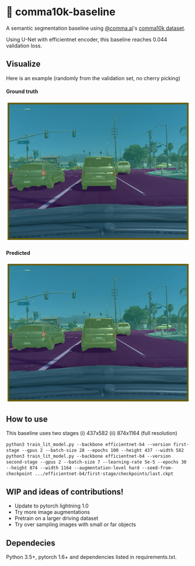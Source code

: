 # 🚗 comma10k-baseline 

A semantic segmentation baseline using [@comma.ai](https://github.com/commaai)'s [comma10k dataset](https://github.com/commaai/comma10k).

Using U-Net with efficientnet encoder, this baseline reaches 0.044 validation loss.

## Visualize
Here is an example (randomly from the validation set, no cherry picking)
#### Ground truth 
![Ground truth](example.png)
#### Predicted
![Prediction](example_pred.png)


## How to use
This baseline uses two stages (i) 437x582 (ii) 874x1164 (full resolution)
```
python3 train_lit_model.py --backbone efficientnet-b4 --version first-stage --gpus 2 --batch-size 28 --epochs 100 --height 437 --width 582
python3 train_lit_model.py --backbone efficientnet-b4 --version second-stage --gpus 2 --batch-size 7 --learning-rate 5e-5 --epochs 30 --height 874 --width 1164 --augmentation-level hard --seed-from-checkpoint .../efficientnet-b4/first-stage/checkpoints/last.ckpt
```

## WIP and ideas of contributions! 
- Update to pytorch lightning 1.0
- Try more image augmentations
- Pretrain on a larger driving dataset
- Try over sampling images with small or far objects


## Dependecies
Python 3.5+, pytorch 1.6+ and dependencies listed in requirements.txt.